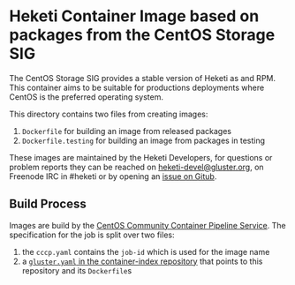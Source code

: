 # Heketi Container Image based on packages from the CentOS Storage SIG

The CentOS Storage SIG provides a stable version of Heketi as and RPM. This
container aims to be suitable for productions deployments where CentOS is the
preferred operating system.

This directory contains two files from creating images:

1. `Dockerfile` for building an image from released packages
2. `Dockerfile.testing` for building an image from packages in testing

These images are maintained by the Heketi Developers, for questions or problem
reports they can be reached on
[heketi-devel@gluster.org](mailto:heketi-devel@gluster.org), on Freenode IRC in
#heketi or by opening an [issue on
Gitub](https://github.com/cloud-tools/heketi/issues/new).


## Build Process

Images are build by the [CentOS Community Container Pipeline
Service](https://github.com/CentOS/container-pipeline-service). The
specification for the job is split over two files:

1. the `cccp.yaml` contains the `job-id` which is used for the image name
2. a [`gluster.yaml` in the container-index
   repository](https://github.com/CentOS/container-index/blob/master/index.d/gluster.yaml)
   that points to this repository and its `Dockerfile`s

